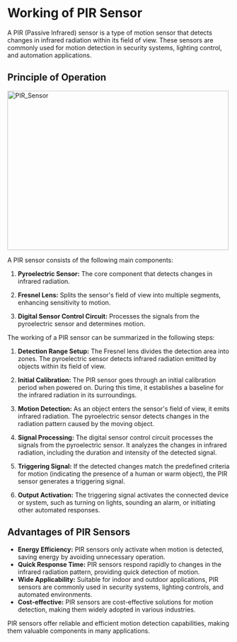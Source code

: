 # Working of PIR Sensor

A PIR (Passive Infrared) sensor is a type of motion sensor that detects changes in infrared radiation within its field of view. These sensors are commonly used for motion detection in security systems, lighting control, and automation applications.

## Principle of Operation

<img src="https://external-content.duckduckgo.com/iu/?u=https%3A%2F%2Fwww.engineersgarage.com%2Fwp-content%2Fuploads%2F2%2F2%2F1%2F5%2F22159166%2Fpir-sensor-pinout_1_orig.png" alt="PIR_Sensor" width="500" height="360" />

A PIR sensor consists of the following main components:

1. **Pyroelectric Sensor:** The core component that detects changes in infrared radiation.

2. **Fresnel Lens:** Splits the sensor's field of view into multiple segments, enhancing sensitivity to motion.

3. **Digital Sensor Control Circuit:** Processes the signals from the pyroelectric sensor and determines motion.

The working of a PIR sensor can be summarized in the following steps:

1. **Detection Range Setup:** The Fresnel lens divides the detection area into zones. The pyroelectric sensor detects infrared radiation emitted by objects within its field of view.

2. **Initial Calibration:** The PIR sensor goes through an initial calibration period when powered on. During this time, it establishes a baseline for the infrared radiation in its surroundings.

3. **Motion Detection:** As an object enters the sensor's field of view, it emits infrared radiation. The pyroelectric sensor detects changes in the radiation pattern caused by the moving object.

4. **Signal Processing:** The digital sensor control circuit processes the signals from the pyroelectric sensor. It analyzes the changes in infrared radiation, including the duration and intensity of the detected signal.

5. **Triggering Signal:** If the detected changes match the predefined criteria for motion (indicating the presence of a human or warm object), the PIR sensor generates a triggering signal.

6. **Output Activation:** The triggering signal activates the connected device or system, such as turning on lights, sounding an alarm, or initiating other automated responses.

## Advantages of PIR Sensors

- **Energy Efficiency:** PIR sensors only activate when motion is detected, saving energy by avoiding unnecessary operation.
- **Quick Response Time:** PIR sensors respond rapidly to changes in the infrared radiation pattern, providing quick detection of motion.
- **Wide Applicability:** Suitable for indoor and outdoor applications, PIR sensors are commonly used in security systems, lighting controls, and automated environments.
- **Cost-effective:** PIR sensors are cost-effective solutions for motion detection, making them widely adopted in various industries.

PIR sensors offer reliable and efficient motion detection capabilities, making them valuable components in many applications.
